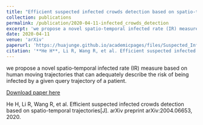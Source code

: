 ```yaml
---
title: "Efficient suspected infected crowds detection based on spatio-temporal trajectories"
collection: publications
permalink: /publication/2020-04-11-infected_crowds_detection
excerpt: 'we propose a novel spatio-temporal infected rate (IR) measure based on human moving trajectories that can adequately describe the risk of being infected by a given query trajectory of a patient.'
date: 2020-04-11
venue: 'arXiv'
paperurl: 'https://huajunge.github.io/academicpages/files/Suspected_Infected_Crowds_Detection.pdf'
citation: '**He H**, Li R, Wang R, et al. Efficient suspected infected crowds detection based on spatio-temporal trajectories[J]. arXiv preprint arXiv:2004.06653, 2020.'
---
```

we propose a novel spatio-temporal infected rate (IR) measure based on human moving trajectories that can adequately describe the risk of being infected by a given query trajectory of a patient. 

[Download paper here](https://huajunge.github.io/academicpages/files/Suspected_Infected_Crowds_Detection.pdf)

He H, Li R, Wang R, et al. Efficient suspected infected crowds detection based on spatio-temporal trajectories[J]. arXiv preprint arXiv:2004.06653, 2020.
